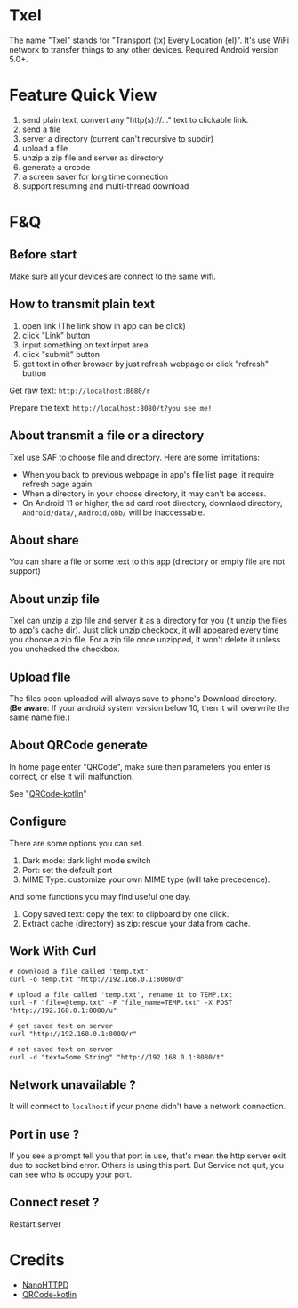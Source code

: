 # Txel

The name "Txel" stands for "Transport (tx) Every Location (el)".
It's use WiFi network to transfer things to any other devices.
Required Android version 5.0+.

# Feature Quick View

1. send plain text, convert any "http(s)://..." text to clickable link. 
2. send a file
3. server a directory (current can't recursive to subdir)
4. upload a file
5. unzip a zip file and server as directory
6. generate a qrcode
7. a screen saver for long time connection
8. support resuming and multi-thread download

# F&Q

## Before start

Make sure all your devices are connect to the same wifi.

## How to transmit plain text

1. open link (The link show in app can be click)
2. click "Link" button
3. input something on text input area
4. click "submit" button
5. get text in other browser by just refresh webpage or click "refresh" button

Get raw text: `http://localhost:8080/r`

Prepare the text: `http://localhost:8080/t?you see me!`

## About transmit a file or a directory

Txel use SAF to choose file and directory. Here are some limitations:

- When you back to previous webpage in app's file list page, it require refresh page again.
- When a directory in your choose directory, it may can't be access.
- On Android 11 or higher, the sd card root directory, downlaod directory,
 `Android/data/`, `Android/obb/` will be inaccessable.

## About share

You can share a file or some text to this app (directory or empty file are not support)

## About unzip file

Txel can unzip a zip file and server it as a directory for you (it unzip the files to app's cache dir).
Just click unzip checkbox, it will appeared every time you choose a zip file.
For a zip file once unzipped, it won't delete it unless you unchecked the checkbox.

## Upload file

The files been uploaded will always save to phone's Download directory.
(**Be aware**: If your android system version below 10, then it will overwrite the same name file.)

## About QRCode generate

In home page enter "QRCode", make sure then parameters you enter is correct, or else it will malfunction.

See "[QRCode-kotlin](https://qrcodekotlin.com)"

## Configure

There are some options you can set.

1. Dark mode: dark light mode switch
2. Port: set the default port
3. MIME Type: customize your own MIME type (will take precedence).

And some functions you may find useful one day.

1. Copy saved text: copy the text to clipboard by one click.
2. Extract cache (directory) as zip: rescue your data from cache. 

## Work With Curl

```
# download a file called 'temp.txt'
curl -o temp.txt "http://192.168.0.1:8080/d"

# upload a file called 'temp.txt', rename it to TEMP.txt
curl -F "file=@temp.txt" -F "file_name=TEMP.txt" -X POST "http://192.168.0.1:8080/u"

# get saved text on server
curl "http://192.168.0.1:8080/r"

# set saved text on server
curl -d "text=Some String" "http://192.168.0.1:8080/t" 
```

## Network unavailable ?

It will connect to `localhost` if your phone didn't have a network connection.

## Port in use ?

If you see a prompt tell you that port in use, that's mean the http server exit due to socket bind error.
Others is using this port. But Service not quit, you can see who is occupy your port.

## Connect reset ?

Restart server

# Credits

- [NanoHTTPD](https://github.com/NanoHttpd/nanohttpd)
- [QRCode-kotlin](https://github.com/g0dkar/qrcode-kotlin)
